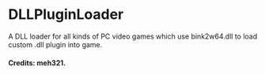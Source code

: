 # DLLPluginLoader
A DLL loader for all kinds of PC video games which use bink2w64.dll  to load custom .dll plugin into game.  
#### Credits: meh321.
